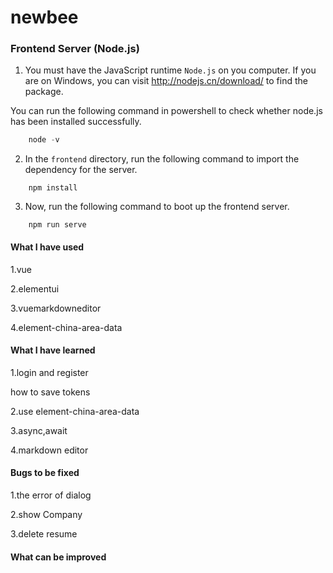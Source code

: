 # newbee

### Frontend Server (Node.js)

1. You must have the JavaScript runtime `Node.js` on you computer. If you are on Windows, you can visit http://nodejs.cn/download/ to find the package.

You can run the following command in powershell to check whether node.js has been installed successfully.

```powershell
    node -v
```

2. In the `frontend` directory, run the following command to import the dependency for the server.

```shell
    npm install
```

3. Now, run the following command to boot up the frontend server.

```shell
    npm run serve
```



#### What I have used

1.vue

2.elementui

3.vuemarkdowneditor

4.element-china-area-data



#### What I have learned

1.login and register

how to save tokens

2.use element-china-area-data

3.async,await

4.markdown editor



#### Bugs to be fixed

1.the error of dialog

2.show Company

3.delete resume



#### What can be improved

